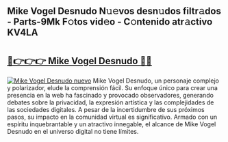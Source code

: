 ## Mike Vogel Desnudo N𝚞𝚎vos desn𝚞dos filtr𝚊dos - Parts-9Mk F𝚘tos vid𝚎o - C𝚘ntenido atr𝚊ctivo KV4LA

# <h2><a href="http://mb2k5fb.tromn.icu/?c=Mike+Vogel+Desnudo">🔗👉👉👉 Mike Vogel Desnudo 🔗🔗</a></h2>

[![Mike Vogel Desnudo nuevo](https://i.imgur.com/pEAQMta.gif)](http://mb2k5fb.tromn.icu/?c=Mike+Vogel+Desnudo)
Mike Vogel Desnudo, un personaje complejo y polarizador, elude la comprensión fácil. Su enfoque único para crear una presencia en la web ha fascinado y provocado observadores, generando debates sobre la privacidad, la expresión artística y las complejidades de las sociedades digitales. A pesar de la incertidumbre de sus próximos pasos, su impacto en la comunidad virtual es significativo. Armado con un espíritu inquebrantable y un atractivo innegable, el alcance de Mike Vogel Desnudo en el universo digital no tiene límites.
